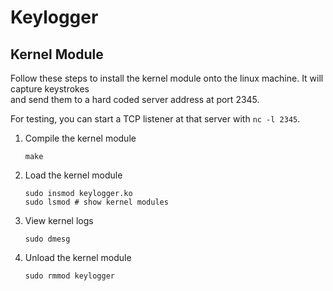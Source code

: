 # Keylogger

## Kernel Module

Follow these steps to install the kernel module onto the linux machine. It will capture keystrokes  
and send them to a hard coded server address at port 2345.  

For testing, you can start a TCP listener at that server with `nc -l 2345`.


1. Compile the kernel module
    ```
	make
    ```

2. Load the kernel module
    ```
	sudo insmod keylogger.ko
	sudo lsmod # show kernel modules
    ```

3. View kernel logs
    ```
	sudo dmesg
    ```

4. Unload the kernel module
    ```
	sudo rmmod keylogger
    ```
